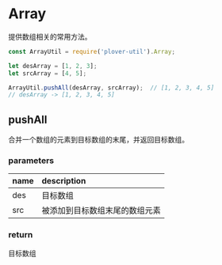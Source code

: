 # Array
提供数组相关的常用方法。

```js
const ArrayUtil = require('plover-util').Array;

let desArray = [1, 2, 3];
let srcArray = [4, 5];

ArrayUtil.pushAll(desArray, srcArray);  // [1, 2, 3, 4, 5]
// desArray -> [1, 2, 3, 4, 5]
```

## pushAll
合并一个数组的元素到目标数组的末尾，并返回目标数组。

### parameters
| name | description |
|:-----|:------------|
| des | 目标数组 |
| src | 被添加到目标数组末尾的数组元素 |

### return
目标数组
